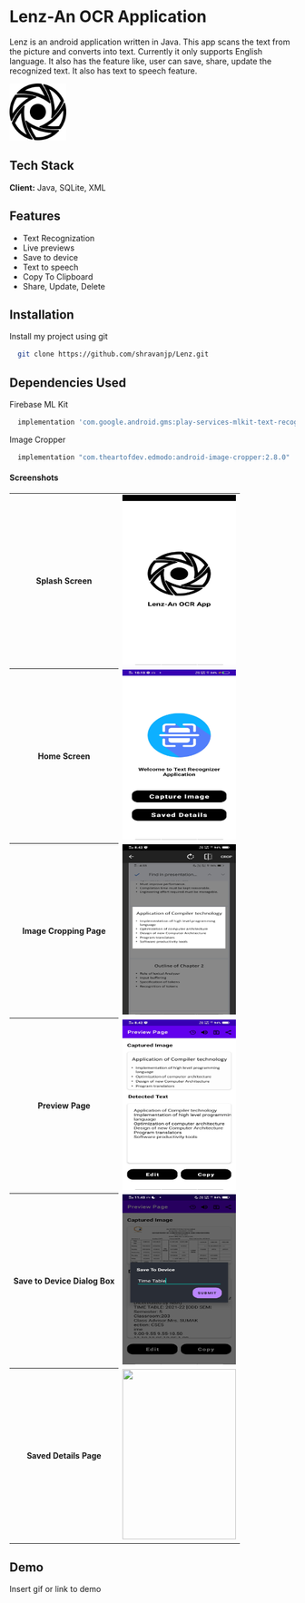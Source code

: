 # Lenz-An OCR Application

Lenz is an android application written in Java. This app scans the text from the picture and converts into text. Currently it only supports English language. It also has the feature like, user can save, share, update the recognized text. It also has text to speech feature.


<img src="https://github.com/shravanjp/Lenz/blob/master/app/src/main/res/drawable/lenz.png" width="100" height="100">


## Tech Stack

**Client:** Java, SQLite, XML


## Features

- Text Recognization
- Live previews
- Save to device
- Text to speech
- Copy To Clipboard
- Share, Update, Delete


## Installation

Install my project using git

```bash
  git clone https://github.com/shravanjp/Lenz.git
```

## Dependencies Used

Firebase ML Kit
```bash
  implementation 'com.google.android.gms:play-services-mlkit-text-recognition:16.2.0'
```

Image Cropper
```bash
  implementation "com.theartofdev.edmodo:android-image-cropper:2.8.0"
```
    
#### Screenshots

<table>
  <tr>
     <th style="text-align:center">Splash Screen</th>
     <td><img src="https://github.com/shravanjp/Lenz/blob/master/app/src/main/res/drawable/spalshscreen.jpg" width="200" height="300"></td>
    </tr>
    <tr>
     <th style="text-align:center">Home Screen</th>
     <td><img src="https://github.com/shravanjp/Lenz/blob/master/app/src/main/res/drawable/homescreen.jpg" width="200" height="300"></td>
    </tr>
    <tr>
     <th style="text-align:center">Image Cropping Page</th>
     <td><img src="https://github.com/shravanjp/Lenz/blob/master/app/src/main/res/drawable/cropimage.jpg" width="200" height="300"></td>
    </tr>
    <tr>
    <th style="text-align:center">Preview Page</th>
    <td><img src="https://github.com/shravanjp/Lenz/blob/master/app/src/main/res/drawable/previewpage.jpg" width="200" height="300"></td>
    </tr>
    <tr>
    <th style="text-align:center">Save to Device Dialog Box</th>
    <td><img src="https://github.com/shravanjp/Lenz/blob/master/app/src/main/res/drawable/savetodevice.jpg" width="200" height="300"></td>
    </tr>
    <tr>
    <th style="text-align:center">Saved Details Page</th>
    <td><img src="https://github.com/shravanjp/Lenz/blob/master/app/src/main/res/drawable/savedetails.jpg" width="200" height="300"></td>
  </tr>
  
 
 </table>


## Demo

Insert gif or link to demo

